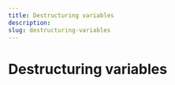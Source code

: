 ```yaml
---
title: Destructuring variables
description: 
slug: destructuring-variables
---
```


# Destructuring variables

